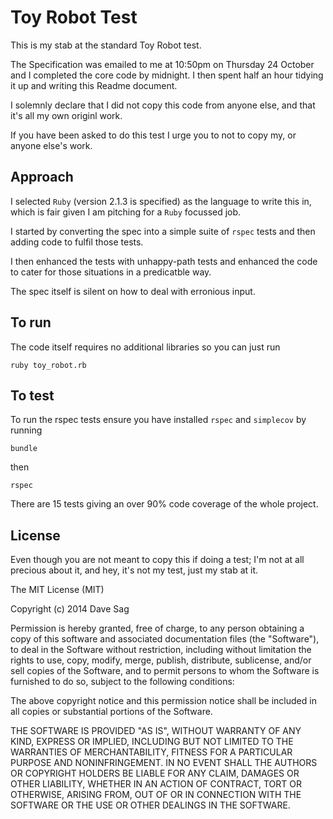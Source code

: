 # Toy Robot Test

This is my stab at the standard Toy Robot test.

The Specification was emailed to me at 10:50pm on Thursday 24 October and I completed the core
code by midnight.  I then spent half an hour tidying it up and writing this Readme document.

I solemnly declare that I did not copy this code from anyone else, and that it's all my own originl  work.

If you have been asked to do this test I urge you to not to copy my, or anyone else's work.

## Approach

I selected `Ruby` (version 2.1.3 is specified) as the language to write this in,
which is fair given I am pitching for a `Ruby` focussed job.

I started by converting the spec into a simple suite of `rspec` tests and then
adding code to fulfil those tests.

I then enhanced the tests with unhappy-path tests and enhanced the code to
cater for those situations in a predicatble way.

The spec itself is silent on how to deal with erronious input.

## To run

The code itself requires no additional libraries so you can just run

    ruby toy_robot.rb
    
## To test

To run the rspec tests ensure you have installed `rspec` and `simplecov` by running

    bundle

then

    rspec

There are 15 tests giving an over 90% code coverage of the whole project.

## License

Even though you are not meant to copy this if doing a test; I'm not at all precious about it, and hey, it's not my test, just my stab at it.

The MIT License (MIT)

Copyright (c) 2014 Dave Sag

Permission is hereby granted, free of charge, to any person obtaining a copy
of this software and associated documentation files (the "Software"), to deal
in the Software without restriction, including without limitation the rights
to use, copy, modify, merge, publish, distribute, sublicense, and/or sell
copies of the Software, and to permit persons to whom the Software is
furnished to do so, subject to the following conditions:

The above copyright notice and this permission notice shall be included in all
copies or substantial portions of the Software.

THE SOFTWARE IS PROVIDED "AS IS", WITHOUT WARRANTY OF ANY KIND, EXPRESS OR
IMPLIED, INCLUDING BUT NOT LIMITED TO THE WARRANTIES OF MERCHANTABILITY,
FITNESS FOR A PARTICULAR PURPOSE AND NONINFRINGEMENT. IN NO EVENT SHALL THE
AUTHORS OR COPYRIGHT HOLDERS BE LIABLE FOR ANY CLAIM, DAMAGES OR OTHER
LIABILITY, WHETHER IN AN ACTION OF CONTRACT, TORT OR OTHERWISE, ARISING FROM,
OUT OF OR IN CONNECTION WITH THE SOFTWARE OR THE USE OR OTHER DEALINGS IN THE
SOFTWARE.

